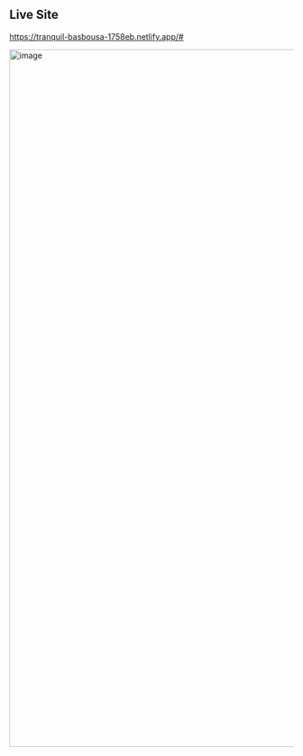 ## Live Site

https://tranquil-basbousa-1758eb.netlify.app/#


<img width="1234" alt="image" src="https://github.com/user-attachments/assets/f1d9a324-d601-4cc6-af44-2af2bdbd038c">
